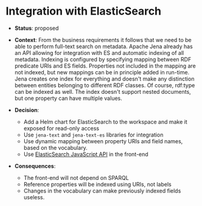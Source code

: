 # Integration with ElasticSearch

* **Status**: proposed

* **Context**: From the business requirements it follows that we need to be able 
to perform full-text search on metadata. Apache Jena already has an API allowing for
integration with ES and automatic indexing of all metadata.
Indexing is configured by specifying mapping between RDF predicate URIs and ES fields. 
Properties not included in the mapping are not indexed, but new mappings can be in principle added in run-time.
Jena creates one index for everything and doesn't make any distinction between entities belonging to different RDF classes. 
Of course, rdf:type can be indexed as well.
The index doesn't support nested documents, but one property can have multiple values.


* **Decision**: 
  * Add a Helm chart for ElasticSearch to the workspace and make it exposed for read-only access
  * Use `jena-text` and `jena-text-es` libraries for integration
  * Use dynamic mapping between property URIs and field names, based on the vocabulary. 
  * Use [ElasticSearch JavaScript API](https://www.elastic.co/guide/en/elasticsearch/client/javascript-api/current/index.html) in the front-end

* **Consequences**: 
  * The front-end will not depend on SPARQL
  * Reference properties will be indexed using URIs, not labels
  * Changes in the vocabulary can make previously indexed fields useless. 
